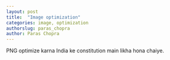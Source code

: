 ```yaml
---
layout: post
title:  "Image optimization"
categories: image, optimization
authorslug: paras_chopra
author: Paras Chopra
---
```



PNG optimize karna India ke constitution main likha hona chaiye.